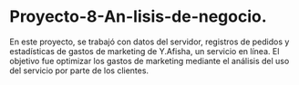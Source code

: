 # Proyecto-8-An-lisis-de-negocio.
En este proyecto, se trabajó con datos del servidor, registros de pedidos y estadísticas de gastos de marketing de Y.Afisha, un servicio en línea. El objetivo fue optimizar los gastos de marketing mediante el análisis del uso del servicio por parte de los clientes.

